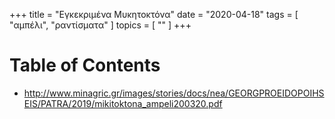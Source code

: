 +++
title = "Εγκεκριμένα Μυκητοκτόνα"
date = "2020-04-18"
tags = [ "αμπέλι", "ραντίσματα" ]
topics = [ "" ]
+++


# Table of Contents



-   <http://www.minagric.gr/images/stories/docs/nea/GEORGPROEIDOPOIHSEIS/PATRA/2019/mikitoktona_ampeli200320.pdf>

